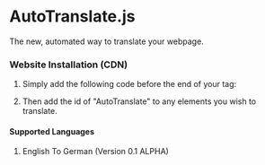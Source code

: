 # AutoTranslate.js
The new, automated way to translate your webpage.

### Website Installation (CDN)
1. Simply add the following code before the end of your <body> tag:
  
<code><script src="https://renovatesoftware.com:140/js/AutoTranslate.js"></script></code>
  
2. Then add the id of "AutoTranslate" to any elements you wish to translate.

#### Supported Languages
1. English To German (Version 0.1 ALPHA)
